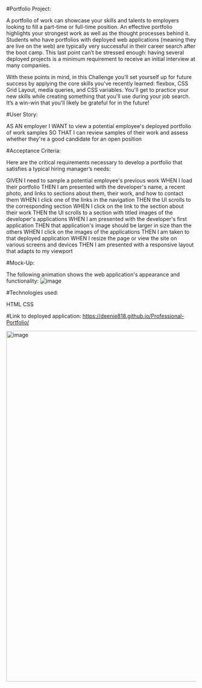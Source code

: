#Portfolio Project:

A portfolio of work can showcase your skills and talents to employers looking to fill a part-time or full-time position. An effective portfolio highlights your strongest work as well as the thought processes behind it. Students who have portfolios with deployed web applications (meaning they are live on the web) are typically very successful in their career search after the boot camp. This last point can’t be stressed enough: having several deployed projects is a minimum requirement to receive an initial interview at many companies.

With these points in mind, in this Challenge you’ll set yourself up for future success by applying the core skills you've recently learned: flexbox, CSS Grid Layout, media queries, and CSS variables. You'll get to practice your new skills while creating something that you'll use during your job search. It’s a win-win that you'll likely be grateful for in the future!

#User Story:

AS AN employer I WANT to view a potential employee's deployed portfolio of work samples SO THAT I can review samples of their work and assess whether they're a good candidate for an open position

#Acceptance Criteria:

Here are the critical requirements necessary to develop a portfolio that satisfies a typical hiring manager’s needs:

GIVEN I need to sample a potential employee's previous work WHEN I load their portfolio THEN I am presented with the developer's name, a recent photo, and links to sections about them, their work, and how to contact them WHEN I click one of the links in the navigation THEN the UI scrolls to the corresponding section WHEN I click on the link to the section about their work THEN the UI scrolls to a section with titled images of the developer's applications WHEN I am presented with the developer's first application THEN that application's image should be larger in size than the others WHEN I click on the images of the applications THEN I am taken to that deployed application WHEN I resize the page or view the site on various screens and devices THEN I am presented with a responsive layout that adapts to my viewport

#Mock-Up:

The following animation shows the web application's appearance and functionality:
![image](https://user-images.githubusercontent.com/99102981/159199294-df5094a1-5beb-4494-a21b-7db9e6857f64.png)


#Technologies used:

HTML CSS

#Link to deployed application:
https://deenie818.github.io/Professional-Portfolio/

<img width="929" alt="image" src="https://user-images.githubusercontent.com/99102981/159209342-f289d2f5-cf1d-4caa-a8e9-532bd3ffdb2c.png">

